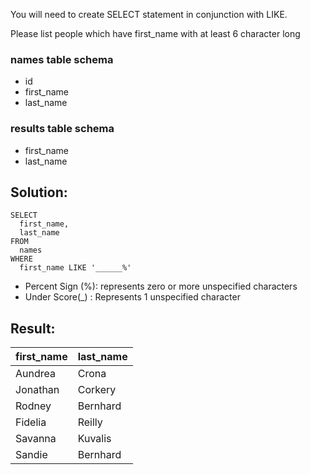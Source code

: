 You will need to create SELECT statement in conjunction with LIKE.

Please list people which have first\_name with at least 6 character long

### names table schema

-   id
-   first\_name
-   last\_name

### results table schema

-   first\_name
-   last\_name

## Solution:

```
SELECT 
  first_name, 
  last_name 
FROM 
  names 
WHERE 
  first_name LIKE '______%'
```

-   Percent Sign (%): represents zero or more unspecified characters
-   Under Score(\_) : Represents 1 unspecified character

## Result:

| first\_name | last\_name |
| --- | --- |
| Aundrea | Crona |
| Jonathan | Corkery |
| Rodney | Bernhard |
| Fidelia | Reilly |
| Savanna | Kuvalis |
| Sandie | Bernhard |